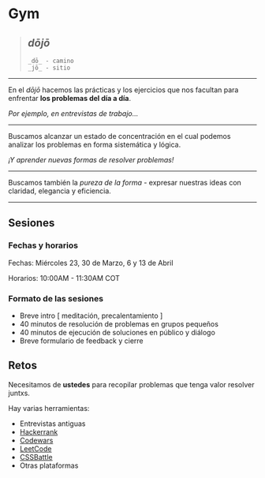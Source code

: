 # Gym

> ## _dōjō_
>
> ```
> _dō_ - camino
> _jō_ - sitio
> ```

---

En el _dōjō_ hacemos las prácticas y los ejercicios que nos facultan para enfrentar **los problemas del día a día**.

_Por ejemplo, en entrevistas de trabajo..._

---

Buscamos alcanzar un estado de concentración en el cual podemos analizar los problemas en forma sistemática y lógica.

_¡Y aprender nuevas formas de resolver problemas!_

---

Buscamos también la _pureza de la forma_ - expresar nuestras ideas con claridad, elegancia y eficiencia.

---

## Sesiones

### Fechas y horarios

Fechas: Miércoles 23, 30 de Marzo, 6 y 13 de Abril

Horarios: 10:00AM - 11:30AM COT

### Formato de las sesiones

- Breve intro [ meditación, precalentamiento ]
- 40 minutos de resolución de problemas en grupos pequeños
- 40 minutos de ejecución de soluciones en público y diálogo
- Breve formulario de feedback y cierre

## Retos
  
Necesitamos de **ustedes** para recopilar problemas que tenga valor resolver juntxs.

Hay varias herramientas:

- Entrevistas antiguas
- [Hackerrank](https://www.hackerrank.com/domains/algorithms)
- [Codewars](https://www.codewars.com/kata)
- [LeetCode](https://leetcode.com/problemset/algorithms/)
- [CSSBattle](https://cssbattle.dev/)
- Otras plataformas
